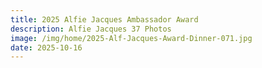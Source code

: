 ```yaml
---
title: 2025 Alfie Jacques Ambassador Award
description: Alfie Jacques 37 Photos
image: /img/home/2025-Alf-Jacques-Award-Dinner-071.jpg
date: 2025-10-16
---
```


